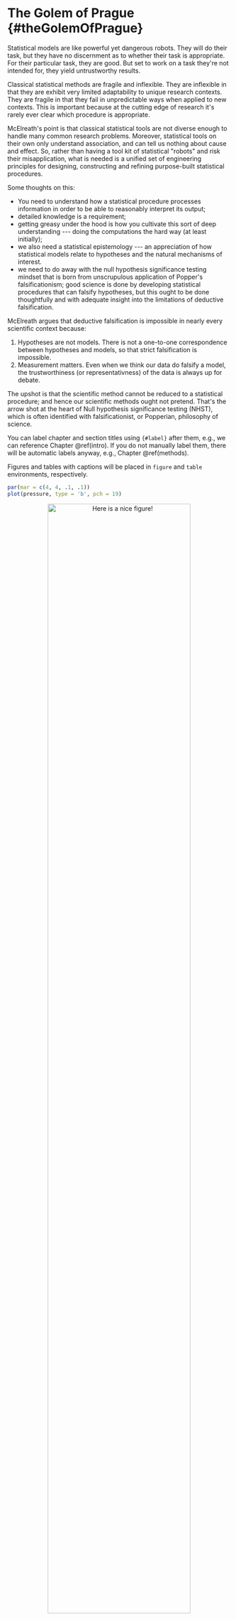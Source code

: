 # The Golem of Prague {#theGolemOfPrague}

Statistical models are like powerful yet dangerous robots. They will do their task, but they have no discernment as to whether their task is appropriate. For their particular task, they are good. But set to work on a task they're not intended for, they yield untrustworthy results. 

Classical statistical methods are fragile and inflexible. They are inflexible in that they are exhibit very limited adaptability to unique research contexts. They are fragile in that they fail in unpredictable ways when applied to new contexts. This is important because at the cutting edge of research it's rarely ever clear which procedure is appropriate. 

McElreath's point is that classical statistical tools are not diverse enough to handle many common research problems. Moreover, statistical tools on their own only understand association, and can tell us nothing about cause and effect. So, rather than having a tool kit of statistical "robots" and risk their misapplication, what is needed is a unified set of engineering principles for designing, constructing and refining purpose-built statistical procedures. 

Some thoughts on this:

* You need to understand how a statistical procedure processes information in order to be able to reasonably interpret its output; 
* detailed knowledge is a requirement; 
* getting greasy under the hood is how you cultivate this sort of deep understanding --- doing the computations the hard way (at least initially);
* we also need a statistical epistemology --- an appreciation of how statistical models relate to hypotheses and the natural mechanisms of interest. 
* we need to do away with the null hypothesis significance testing mindset that is born from unscrupulous application of Popper's falsificationism; good science is done by developing statistical procedures that can falsify hypotheses, but this ought to be done thoughtfully and with adequate insight into the limitations of deductive falsification. 

McElreath argues that deductive falsification is impossible in nearly every scientific context because:

1. Hypotheses are not models. There is not a one-to-one correspondence between hypotheses and models, so that strict falsification is impossible. 
2. Measurement matters. Even when we think our data do falsify a model, the trustworthiness (or representativness) of the data is always up for debate.

The upshot is that the scientific method cannot be reduced to a statistical procedure; and hence our scientific methods ought not pretend. That's the arrow shot at the heart of Null hypothesis significance testing (NHST), which is often identified with falsificationist, or Popperian, philosophy of science. 


You can label chapter and section titles using `{#label}` after them, e.g., we can reference Chapter \@ref(intro). If you do not manually label them, there will be automatic labels anyway, e.g., Chapter \@ref(methods).

Figures and tables with captions will be placed in `figure` and `table` environments, respectively.


```r
par(mar = c(4, 4, .1, .1))
plot(pressure, type = 'b', pch = 19)
```

<div class="figure" style="text-align: center">
<img src="01-theGolemOfPrague_files/figure-epub3/nice-fig-1.png" alt="Here is a nice figure!" width="80%" />
<p class="caption">(\#fig:nice-fig)Here is a nice figure!</p>
</div>

Reference a figure by its code chunk label with the `fig:` prefix, e.g., see Figure \@ref(fig:nice-fig). Similarly, you can reference tables generated from `knitr::kable()`, e.g., see Table \@ref(tab:nice-tab).


```r
knitr::kable(
  head(iris, 20), caption = 'Here is a nice table!',
  booktabs = TRUE
)
```



Table: (\#tab:nice-tab)Here is a nice table!

| Sepal.Length| Sepal.Width| Petal.Length| Petal.Width|Species |
|------------:|-----------:|------------:|-----------:|:-------|
|          5.1|         3.5|          1.4|         0.2|setosa  |
|          4.9|         3.0|          1.4|         0.2|setosa  |
|          4.7|         3.2|          1.3|         0.2|setosa  |
|          4.6|         3.1|          1.5|         0.2|setosa  |
|          5.0|         3.6|          1.4|         0.2|setosa  |
|          5.4|         3.9|          1.7|         0.4|setosa  |
|          4.6|         3.4|          1.4|         0.3|setosa  |
|          5.0|         3.4|          1.5|         0.2|setosa  |
|          4.4|         2.9|          1.4|         0.2|setosa  |
|          4.9|         3.1|          1.5|         0.1|setosa  |
|          5.4|         3.7|          1.5|         0.2|setosa  |
|          4.8|         3.4|          1.6|         0.2|setosa  |
|          4.8|         3.0|          1.4|         0.1|setosa  |
|          4.3|         3.0|          1.1|         0.1|setosa  |
|          5.8|         4.0|          1.2|         0.2|setosa  |
|          5.7|         4.4|          1.5|         0.4|setosa  |
|          5.4|         3.9|          1.3|         0.4|setosa  |
|          5.1|         3.5|          1.4|         0.3|setosa  |
|          5.7|         3.8|          1.7|         0.3|setosa  |
|          5.1|         3.8|          1.5|         0.3|setosa  |

You can write citations, too. For example, we are using the **bookdown** package [@R-bookdown] in this sample book, which was built on top of R Markdown and **knitr** [@xie2015].
